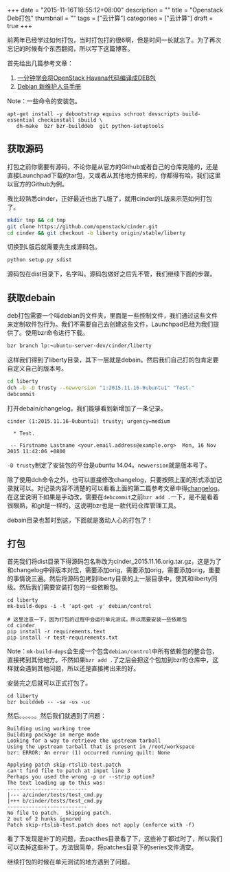 +++
date = "2015-11-16T18:55:12+08:00"
description = ""
title = "Openstack Deb打包"
thumbnail = ""
tags = ["云计算"]
categories = ["云计算"]
draft = true
+++



前两年已经学过如何打包，当时打包打的很6啊，但是时间一长就忘了。为了再次忘记的时候有个东西翻阅，所以写下这篇博客。

首先给出几篇参考文章：

1. [一分钟学会将OpenStack Havana代码编译成DEB包](http://blog.csdn.net/xiaoquqi/article/details/17681003)
2. [Debian 新维护人员手册](http://www.debian.org/doc/manuals/maint-guide/index.zh-cn.html)

<!--more-->

Note：一些命令的安装包。

```
apt-get install -y debootstrap equivs schroot devscripts build-essential checkinstall sbuild \
   dh-make  bzr bzr-builddeb  git python-setuptools  
```


## 获取源码

打包之前你需要有源码，不论你是从官方的Github或者自己的仓库克隆的，还是直接Launchpad下载的tar包，又或者从其他地方搞来的，你都得有哈。我们这里以官方的Github为例。

我比较熟悉cinder，正好最近也出了L版了，就用cinder的L版来示范如何打包了。

```bash
mkdir tmp && cd tmp
git clone https://github.com/openstack/cinder.git
cd cinder && git checkout -b liberty origin/stable/liberty
```

切换到L版后就需要先生成源码包。

```bash
python setup.py sdist
```

源码包在dist目录下，名字叫。源码包做好之后先不管，我们继续下面的步骤。

## 获取debain

deb打包需要一个叫debian的文件夹，里面是一些控制文件，我们通过这些文件来定制软件包行为。我们不需要自己去创建这些文件，Launchpad已经为我们提供了。使用bzr命令进行下载。

```bash
bzr branch lp:~ubuntu-server-dev/cinder/liberty
```

这样我们得到了liberty目录，其下一层就是debain。然后我们自己打的包肯定要自定义自己的版本号。

```bash
cd liberty
dch -b -D trusty --newversion "1:2015.11.16-0ubuntu1" "Test."  
debcommit
```

打开debain/changelog，我们能够看到新增加了一条记录。

```
cinder (1:2015.11.16-0ubuntu1) trusty; urgency=medium

  * Test.

 -- Firstname Lastname <your.email.address@example.org>  Mon, 16 Nov 2015 11:42:06 +0800
```

`-D trusty`制定了安装包的平台是ubuntu 14.04。`newversion`就是版本号了。

除了使用dch命令之外，也可以直接修改changelog，只要按照上面的形式添加记录就可以。对记录内容不清楚的可以看看上面的第二篇参考文章中得[changelog](http://www.debian.org/doc/manuals/maint-guide/dreq.zh-cn.html#changelog)。在这里说明下如果是手动改，需要在`debcommit`之前`bzr add .`一下，是不是看着很眼熟，和git是一样的，这说明bzr也是一款代码仓库管理工具。

debain目录也暂时到这，下面就是激动人心的打包了！


## 打包

首先我们将dist目录下得源码包名称改为cinder_2015.11.16.orig.tar.gz，这是为了和changelog中得版本对应，需要添加orig，需要添加orig，需要添加orig，重要的事情说三遍。然后将源码包拷到liberty目录的上一层目录中，使其和liberty同级。然后我们需要安装打包的一些依赖包。

```
cd liberty
mk-build-deps -i -t 'apt-get -y' debian/control

# 这里注意一下，因为打包的过程中会运行单元测试，所以需要安装一些依赖包
cd cinder
pip install -r requirements.text
pip install -r test-requirements.txt
```

Note：`mk-build-deps`会生成一个包含`debian/control`中所有依赖包的整合包，直接拷到其他地方。不然如果`bzr add .`了之后会把这个包加到bzr的仓库中，这样就会遇到其他问题，所以还是直接拷出来的好。

安装完之后就可以正式打包了。
```
cd liberty
bzr builddeb -- -sa -us -uc  
```

然后。。。。。。然后我们就遇到了问题：

```
Building using working tree
Building package in merge mode
Looking for a way to retrieve the upstream tarball
Using the upstream tarball that is present in /root/workspace
bzr: ERROR: An error (1) occurred running quilt: None

Applying patch skip-rtslib-test.patch
can't find file to patch at input line 3
Perhaps you used the wrong -p or --strip option?
The text leading up to this was:
--------------------------
|--- a/cinder/tests/test_cmd.py
|+++ b/cinder/tests/test_cmd.py
--------------------------
No file to patch.  Skipping patch.
2 out of 2 hunks ignored
Patch skip-rtslib-test.patch does not apply (enforce with -f)
```

看了下发现是补丁的问题，去pacthes目录看了下，这些补丁都过时了，所以我们可以去掉这些补丁。方法很简单，将patches目录下的series文件清空。

继续打包的时候在单元测试的地方遇到了问题。

